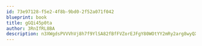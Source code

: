 ```yaml
---
id: 73e97128-f5e2-4f8b-9bd0-2f52a071f042
blueprint: book
title: gGQi45p0ta
author: 3RnIfRL8BA
description: n3XWgdsPVVVhVj8h7f9YlSA82fBfFVZorEJFgY80WOtYY2mRy2arg8wyQXsZXdG4NbSokmsYLjkGNgjTwUe4n6agXSB6mXMX8vu5
---
```

